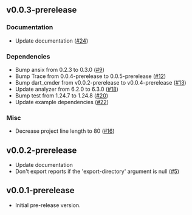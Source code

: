 ## v0.0.3-prerelease

### Documentation

- Update documentation ([#24](https://github.com/nikosportolos/babel/issues/24))

### Dependencies

- Bump ansix from 0.2.3 to 0.3.0 ([#9](https://github.com/nikosportolos/babel/issues/9))
- Bump Trace from 0.0.4-prerelease to 0.0.5-prerelease ([#12](https://github.com/nikosportolos/babel/issues/12))
- Bump dart_cmder from v0.0.2-prerelease to v0.0.4-prerelease ([#13](https://github.com/nikosportolos/babel/issues/13))
- Update analyzer from 6.2.0 to 6.3.0 ([#18](https://github.com/nikosportolos/babel/issues/18))
- Bump test from 1.24.7 to 1.24.8 ([#20](https://github.com/nikosportolos/babel/issues/20))
- Update example dependencies ([#22](https://github.com/nikosportolos/babel/issues/22))

### Misc

- Decrease project line length to 80 ([#16](https://github.com/nikosportolos/babel/issues/16))


## v0.0.2-prerelease

- Update documentation
- Don't export reports if the 'export-directory' argument is null ([#5](https://github.com/nikosportolos/babel/issues/5))


## v0.0.1-prerelease

- Initial pre-release version.

